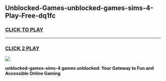 
## Unblocked-Games-unblocked-games-sims-4-Play-Free-dq1fc
<h3>
<a href="https://premium76.site?title=unblocked-games-sims-4&ref=18A1">CLICK TO PLAY</a></h3>
<hr>

<h3>
<a href="https://premium76.site?title=unblocked-games-sims-4&ref=18A1">CLICK 2 PLAY</a>
  
</h3>

<a href="https://premium76.site?title=unblocked-games-sims-4&ref=18A1"><img src="https://clearcache.store/games.png"></a>


**unblocked-games-sims-4 games unblocked: Your Gateway to Fun and Accessible Online Gaming**
